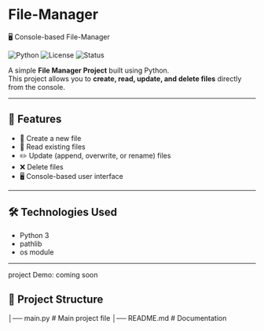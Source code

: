 # File-Manager
🖥️ Console-based  File-Manager


![Python](https://img.shields.io/badge/Python-3.x-blue?logo=python)
![License](https://img.shields.io/badge/License-MIT-green.svg)
![Status](https://img.shields.io/badge/Status-Active-brightgreen)

A simple **File Manager Project** built using Python.  
This project allows you to **create, read, update, and delete files** directly from the console.  

---

## 🚀 Features
- 📄 Create a new file  
- 📖 Read existing files  
- ✏️ Update (append, overwrite, or rename) files  
- ❌ Delete files  
- 🖥️ Console-based user interface  

---

## 🛠️ Technologies Used
- Python 3
- pathlib
- os module

---
project Demo:
coming soon


## 📂 Project Structure
│── main.py # Main project file
│── README.md # Documentation
